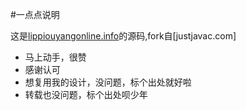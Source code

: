 #一点点说明

这是[lippiouyangonline.info](http://lippiouyangonline.info)的源码,fork自[justjavac.com]
* 马上动手，很赞
* 感谢认可
* 想复用我的设计，没问题，标个出处就好啦
* 转载也没问题，标个出处呗少年

